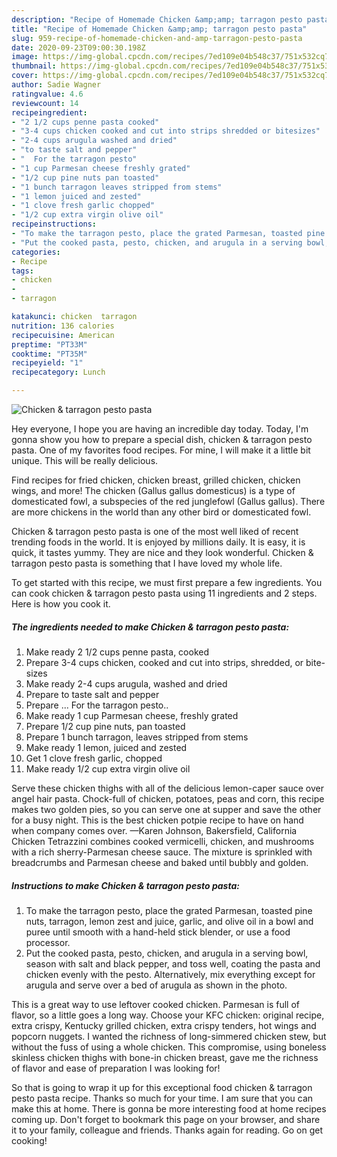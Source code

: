 ```yaml
---
description: "Recipe of Homemade Chicken &amp;amp; tarragon pesto pasta"
title: "Recipe of Homemade Chicken &amp;amp; tarragon pesto pasta"
slug: 959-recipe-of-homemade-chicken-and-amp-tarragon-pesto-pasta
date: 2020-09-23T09:00:30.198Z
image: https://img-global.cpcdn.com/recipes/7ed109e04b548c37/751x532cq70/chicken-tarragon-pesto-pasta-recipe-main-photo.jpg
thumbnail: https://img-global.cpcdn.com/recipes/7ed109e04b548c37/751x532cq70/chicken-tarragon-pesto-pasta-recipe-main-photo.jpg
cover: https://img-global.cpcdn.com/recipes/7ed109e04b548c37/751x532cq70/chicken-tarragon-pesto-pasta-recipe-main-photo.jpg
author: Sadie Wagner
ratingvalue: 4.6
reviewcount: 14
recipeingredient:
- "2 1/2 cups penne pasta cooked"
- "3-4 cups chicken cooked and cut into strips shredded or bitesizes"
- "2-4 cups arugula washed and dried"
- "to taste salt and pepper"
- "  For the tarragon pesto"
- "1 cup Parmesan cheese freshly grated"
- "1/2 cup pine nuts pan toasted"
- "1 bunch tarragon leaves stripped from stems"
- "1 lemon juiced and zested"
- "1 clove fresh garlic chopped"
- "1/2 cup extra virgin olive oil"
recipeinstructions:
- "To make the tarragon pesto, place the grated Parmesan, toasted pine nuts, tarragon, lemon zest and juice, garlic, and olive oil in a bowl and puree until smooth with a hand-held stick blender, or use a food processor."
- "Put the cooked pasta, pesto, chicken, and arugula in a serving bowl, season with salt and black pepper, and toss well, coating the pasta and chicken evenly with the pesto. Alternatively, mix everything except for arugula and serve over a bed of arugula as shown in the photo."
categories:
- Recipe
tags:
- chicken
- 
- tarragon

katakunci: chicken  tarragon 
nutrition: 136 calories
recipecuisine: American
preptime: "PT33M"
cooktime: "PT35M"
recipeyield: "1"
recipecategory: Lunch

---
```



![Chicken &amp; tarragon pesto pasta](https://img-global.cpcdn.com/recipes/7ed109e04b548c37/751x532cq70/chicken-tarragon-pesto-pasta-recipe-main-photo.jpg)

Hey everyone, I hope you are having an incredible day today. Today, I'm gonna show you how to prepare a special dish, chicken &amp; tarragon pesto pasta. One of my favorites food recipes. For mine, I will make it a little bit unique. This will be really delicious.

Find recipes for fried chicken, chicken breast, grilled chicken, chicken wings, and more! The chicken (Gallus gallus domesticus) is a type of domesticated fowl, a subspecies of the red junglefowl (Gallus gallus). There are more chickens in the world than any other bird or domesticated fowl.

Chicken &amp; tarragon pesto pasta is one of the most well liked of recent trending foods in the world. It is enjoyed by millions daily. It is easy, it is quick, it tastes yummy. They are nice and they look wonderful. Chicken &amp; tarragon pesto pasta is something that I have loved my whole life.


To get started with this recipe, we must first prepare a few ingredients. You can cook chicken &amp; tarragon pesto pasta using 11 ingredients and 2 steps. Here is how you cook it.

<!--inarticleads1-->

##### The ingredients needed to make Chicken &amp; tarragon pesto pasta:

1. Make ready 2 1/2 cups penne pasta, cooked
1. Prepare 3-4 cups chicken, cooked and cut into strips, shredded, or bite-sizes
1. Make ready 2-4 cups arugula, washed and dried
1. Prepare to taste salt and pepper
1. Prepare  ... For the tarragon pesto..
1. Make ready 1 cup Parmesan cheese, freshly grated
1. Prepare 1/2 cup pine nuts, pan toasted
1. Prepare 1 bunch tarragon, leaves stripped from stems
1. Make ready 1 lemon, juiced and zested
1. Get 1 clove fresh garlic, chopped
1. Make ready 1/2 cup extra virgin olive oil


Serve these chicken thighs with all of the delicious lemon-caper sauce over angel hair pasta. Chock-full of chicken, potatoes, peas and corn, this recipe makes two golden pies, so you can serve one at supper and save the other for a busy night. This is the best chicken potpie recipe to have on hand when company comes over. —Karen Johnson, Bakersfield, California Chicken Tetrazzini combines cooked vermicelli, chicken, and mushrooms with a rich sherry-Parmesan cheese sauce. The mixture is sprinkled with breadcrumbs and Parmesan cheese and baked until bubbly and golden. 

<!--inarticleads2-->

##### Instructions to make Chicken &amp; tarragon pesto pasta:

1. To make the tarragon pesto, place the grated Parmesan, toasted pine nuts, tarragon, lemon zest and juice, garlic, and olive oil in a bowl and puree until smooth with a hand-held stick blender, or use a food processor.
1. Put the cooked pasta, pesto, chicken, and arugula in a serving bowl, season with salt and black pepper, and toss well, coating the pasta and chicken evenly with the pesto. Alternatively, mix everything except for arugula and serve over a bed of arugula as shown in the photo.


This is a great way to use leftover cooked chicken. Parmesan is full of flavor, so a little goes a long way. Choose your KFC chicken: original recipe, extra crispy, Kentucky grilled chicken, extra crispy tenders, hot wings and popcorn nuggets. I wanted the richness of long-simmered chicken stew, but without the fuss of using a whole chicken. This compromise, using boneless skinless chicken thighs with bone-in chicken breast, gave me the richness of flavor and ease of preparation I was looking for! 

So that is going to wrap it up for this exceptional food chicken &amp; tarragon pesto pasta recipe. Thanks so much for your time. I am sure that you can make this at home. There is gonna be more interesting food at home recipes coming up. Don't forget to bookmark this page on your browser, and share it to your family, colleague and friends. Thanks again for reading. Go on get cooking!
